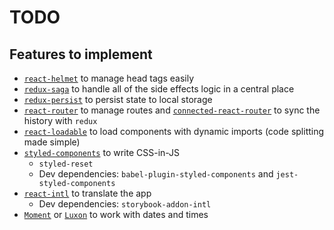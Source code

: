# TODO

## Features to implement

* [`react-helmet`](https://github.com/nfl/react-helmet) to manage head tags easily
* [`redux-saga`](https://github.com/redux-saga/redux-saga) to handle all of the side effects logic in a central place
* [`redux-persist`](https://github.com/rt2zz/redux-persist) to persist state to local storage
* [`react-router`](https://github.com/ReactTraining/react-router) to manage routes and [`connected-react-router`](https://github.com/supasate/connected-react-router) to sync the history with `redux`
* [`react-loadable`](https://github.com/jamiebuilds/react-loadable) to load components with dynamic imports (code splitting made simple)
* [`styled-components`](https://github.com/styled-components/styled-components) to write CSS-in-JS
  * `styled-reset`
  * Dev dependencies: `babel-plugin-styled-components` and `jest-styled-components`
* [`react-intl`](https://github.com/yahoo/react-intl) to translate the app
  * Dev dependencies: `storybook-addon-intl`
* [`Moment`](https://github.com/moment/moment) or [`Luxon`](https://github.com/moment/luxon) to work with dates and times
